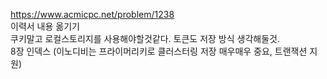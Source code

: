https://www.acmicpc.net/problem/1238    
이력서 내용 옮기기               
쿠키말고 로컬스토리지를 사용해야할것같다. 토큰도 저장 방식 생각해둘것.     
8장 인덱스 (이노디비는 프라이머리키로 클러스터링 저장 매우매우 중요, 트랜잭션 지원)     
